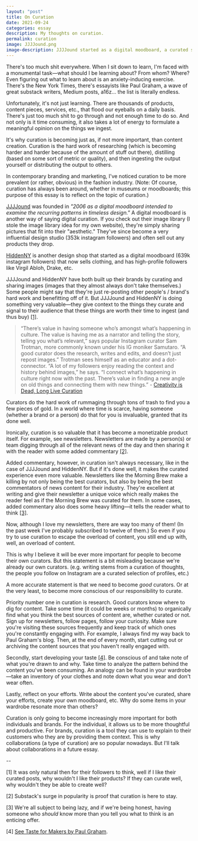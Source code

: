 ```yaml
---
layout: "post"
title: On Curation
date: 2021-09-24
categories: essay
description: My thoughts on curation.
permalink: curation
image: JJJJound.png
image-description: JJJJound started as a digital moodboard, a curated selection of images.
---
```


There's too much shit everywhere. When I sit down to learn, I'm faced with a monumental task—what should I be learning about? From whom? Where? Even figuring out what to learn about is an anxiety-inducing exercise. There's the New York Times, there's essayists like Paul Graham, a wave of great substack writers, Medium posts, a16z... the list is literally endless.

Unfortunately, it's not just learning. There are thousands of products, content pieces, services, etc., that flood our eyeballs on a daily basis. There's just too much shit to go through and not enough time to do so. And not only is it time consuming, it also takes a lot of energy to formulate a meaningful opinion on the things we ingest.

It's why curation is becoming just as, if not more important, than content creation. Curation is the hard work of researching (which is becoming harder and harder because of the amount of stuff out there), distilling (based on some sort of metric or quality), and then ingesting the output yourself or distributing the output to others.

In contemporary branding and marketing, I've noticed curation to be more prevalent (or rather, obvious) in the fashion industry. (Note: Of course, curation has always been around, whether in museums or moodboards; this purpose of this essay is to reflect on the topic of curation.)

[JJJJound](https://jjjj-image-library.com/) was founded in *"2006 as a digital moodboard intended to examine the recurring patterns in timeless design."* A digital moodboard is another way of saying digital curation. If you check out their image library (I stole the image library idea for my own website), they're simply sharing pictures that fit into their "aesthetic." They've since become a very influential design studio (353k instagram followers) and often sell out any products they drop.

[HiddenNY](https://www.instagram.com/hidden.ny/?hl=en) is another design shop that started as a digital moodboard (639k instagram followers) that now sells clothing, and has high-profile followers like Virgil Abloh, Drake, etc.

JJJJound and HiddenNY have both built up their brands by curating and sharing images (images that they almost always don't take themselves.) Some people might say that they're just re-posting other people's / brand's hard work and benefitting off of it. But JJJJound and HiddenNY is doing something very valuable—they give context to the things they curate and signal to their audience that these things are worth their time to ingest (and thus buy) <a href="#note1">[1]</a>.

> “There’s value in having someone who’s amongst what’s happening in culture. The value is having me as a narrator and telling the story, telling you what’s relevant,” says popular Instagram curator Sam Trotman, more commonly known under his IG moniker Samutaro. “A good curator does the research, writes and edits, and doesn’t just repost images.” Trotman sees himself as an educator and a dot-connector. “A lot of my followers enjoy reading the context and history behind images,” he says. “I connect what’s happening in culture right now with the past. There’s value in finding a new angle on old things and connecting them with new things.” - [Creativity is Dead, Long Live Curation](https://andjelicaaa.substack.com/p/creativity-is-dead-long-live-curation)

Curators do the hard work of rummaging through tons of trash to find you a few pieces of gold. In a world where time is scarce, having someone (whether a brand or a person) do that for you is invaluable, granted that its done well.

Ironically, curation is so valuable that it has become a monetizable product itself. For example, see newsletters. Newsletters are made by a person(s) or team digging through all of the relevant news of the day and then sharing it with the reader with some added commentary <a href="#note2">[2]</a>.

Added commentary, however, in curation isn't always necessary, like in the case of JJJJound and HiddenNY. But if it's done well, it makes the curated experience even more valuable. Newsletters like the Morning Brew make a killing by not only being the best curators, but also by being the best commentators of news content for their industry. They're excellent at writing and give their newsletter a unique voice which really makes the reader feel as if the Morning Brew was curated for them. In some cases, added commentary also does some heavy lifting—it tells the reader what to think <a href="#note3">[3]</a>.

Now, although I love my newsletters, there are way too many of them! (In the past week I've probably subscribed to twelve of them.) So even if you try to use curation to escape the overload of content, you still end up with, well, an overload of content.

This is why I believe it will be ever more important for people to become their own curators. But this statement is a bit misleading because we're already our own curators. (e.g. writing stems from a curation of thoughts, the people you follow on Instagram are a curated selection of profiles, etc.)

A more accurate statement is that we need to become *good* curators. Or at the very least, to become more conscious of our responsibility to curate.

Priority number one in curation is research. Good curators know where to dig for content. Take some time (it could be weeks or months) to organically find what you think the best sources of content are, whether curated or not. Sign up for newsletters, follow pages, follow your curiosity. Make sure you're visiting these sources frequently and keep track of which ones you're constantly engaging with. For example, I always find my way back to Paul Graham's blog. Then, at the end of every month, start cutting out or archiving the content sources that you haven't really engaged with.

Secondly, start developing your taste <a href="#note4">[4]</a>. Be conscious of and take note of what you're drawn to and why. Take time to analyze the pattern behind the content you've been consuming. An analogy can be found in your wardrobe—take an inventory of your clothes and note down what you wear and don't wear often.

Lastly, reflect on your efforts. Write about the content you've curated, share your efforts, create your own moodboard, etc. Why do some items in your wardrobe resonate more than others?

Curation is only going to become increasingly more important for both individuals and brands. For the individual, it allows us to be more thoughtful  and productive. For brands, curation is a tool they can use to explain to their customers who they are by providing them context. This is why collaborations (a type of curation) are so popular nowadays. But I'll talk about collaborations in a future essay.

--

<span id="note1">[1] It was only natural then for their followers to think, well if I like their curated posts, why wouldn't I like their products? If they can curate well, why wouldn't they be able to create well?</span>

<span id="note2">[2] Substack's surge in popularity is proof that curation is here to stay.</span>

<span id="note3">[3] We're all subject to being lazy, and if we're being honest, having someone who *should* know more than you tell you what to think is an enticing offer.</span>

<span id="note4">[4] [See Taste for Makers by Paul Graham](http://www.paulgraham.com/taste.html).</span>
